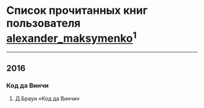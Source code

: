 # Список прочитанных книг пользователя [alexander_maksymenko](http://vk.com/id108904249)<sup>1</sup>
---

## 2016

### Код да Винчи
1. Д.Браун «Код да Винчи»



